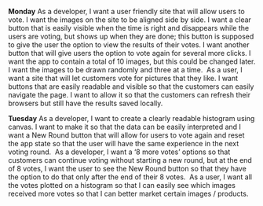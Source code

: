 **Monday** As a developer, I want a user friendly site that will allow users to vote. I want the images on the site to be aligned side by side. I want a clear button that is easily visible when the time is right and disappears while the users are voting, but shows up when they are done; this button is supposed to give the user the option to view the results of their votes. I want another button that will give users the option to vote again for several more clicks. I want the app to contain a total of 10 images, but this could be changed later. I want the images to be drawn randomly and three at a time.  As a user, I want a site that will let customers vote for pictures that they like. I want buttons that are easily readable and visible so that the customers can easily navigate the page. I want to allow it so that the customers can refresh their browsers but still have the results saved locally.  

**Tuesday** As a developer, I want to create a clearly readable histogram using canvas. I want to make it so that the data can be easily interpreted and I want a New Round button that will allow for users to vote again and reset the app state so that the user will have the same experience in the next voting round.  As a developer, I want a ‘8 more votes’ options so that customers can continue voting without starting a new round, but at the end of 8 votes, I want the user to see the New Round button so that they have the option to do that only after the end of their 8 votes.  As a user, I want all the votes plotted on a histogram so that I can easily see which images received more votes so that I can better market certain images / products. 
